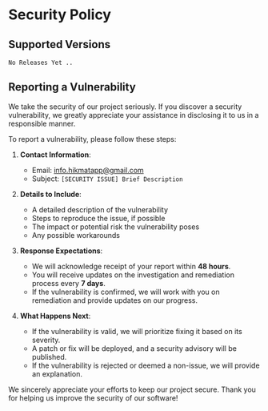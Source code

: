 # Security Policy

## Supported Versions
```
No Releases Yet ..
```

## Reporting a Vulnerability

We take the security of our project seriously. If you discover a security vulnerability, we greatly appreciate your assistance in disclosing it to us in a responsible manner.

To report a vulnerability, please follow these steps:

1. **Contact Information**:
   - Email: [info.hikmatapp@gmail.com](mailto:info.hikmatapp@gmail.com)  
   - Subject: `[SECURITY ISSUE] Brief Description`

2. **Details to Include**:
   - A detailed description of the vulnerability
   - Steps to reproduce the issue, if possible
   - The impact or potential risk the vulnerability poses
   - Any possible workarounds

3. **Response Expectations**:
   - We will acknowledge receipt of your report within **48 hours**.
   - You will receive updates on the investigation and remediation process every **7 days**.
   - If the vulnerability is confirmed, we will work with you on remediation and provide updates on our progress.

4. **What Happens Next**:
   - If the vulnerability is valid, we will prioritize fixing it based on its severity.
   - A patch or fix will be deployed, and a security advisory will be published.
   - If the vulnerability is rejected or deemed a non-issue, we will provide an explanation.

We sincerely appreciate your efforts to keep our project secure. Thank you for helping us improve the security of our software!
